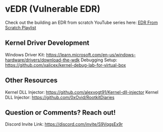 # vEDR (Vulnerable EDR)
Check out the building an EDR from scratch YouTube series here: [EDR From Scratch Playlist](https://www.youtube.com/playlist?list=PLc2_LEyTNutFkUliQMTZ_FHl8kNx3f5-E)

## Kernel Driver Development
Windows Driver Kit: https://learn.microsoft.com/en-us/windows-hardware/drivers/download-the-wdk
Debugging Setup: https://github.com/xalicex/kernel-debug-lab-for-virtual-box

## Other Resources
Kernel DLL Injector: https://github.com/alexvogt91/Kernel-dll-injector
Kernel DLL Injector: https://github.com/0xOvid/RootkitDiaries


## Question or Comments? Reach out!
Discord Invite Link: https://discord.com/invite/S9VqgsEx9r